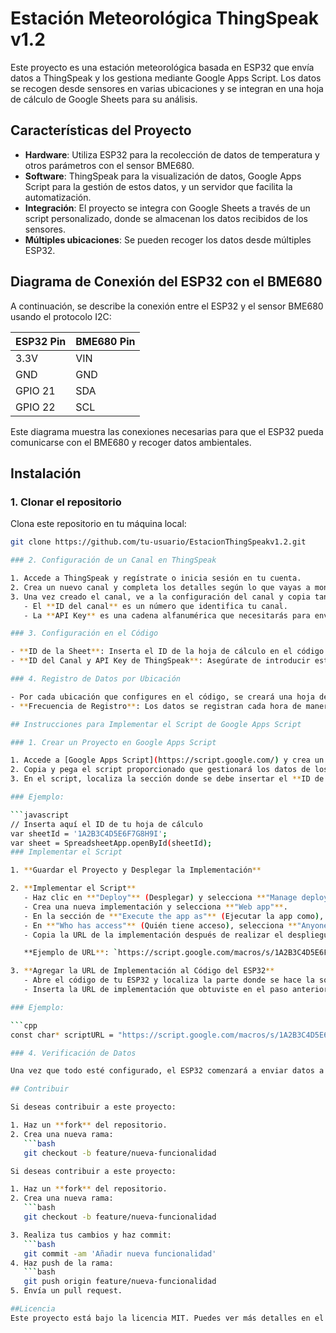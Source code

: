 # Estación Meteorológica ThingSpeak v1.2

Este proyecto es una estación meteorológica basada en ESP32 que envía datos a ThingSpeak y los gestiona mediante Google Apps Script. Los datos se recogen desde sensores en varias ubicaciones y se integran en una hoja de cálculo de Google Sheets para su análisis.

## Características del Proyecto

- **Hardware**: Utiliza ESP32 para la recolección de datos de temperatura y otros parámetros con el sensor BME680.
- **Software**: ThingSpeak para la visualización de datos, Google Apps Script para la gestión de estos datos, y un servidor que facilita la automatización.
- **Integración**: El proyecto se integra con Google Sheets a través de un script personalizado, donde se almacenan los datos recibidos de los sensores.
- **Múltiples ubicaciones**: Se pueden recoger los datos desde múltiples ESP32.

## Diagrama de Conexión del ESP32 con el BME680

A continuación, se describe la conexión entre el ESP32 y el sensor BME680 usando el protocolo I2C:

| ESP32 Pin | BME680 Pin |
|-----------|------------|
| 3.3V      | VIN        |
| GND       | GND        |
| GPIO 21   | SDA        |
| GPIO 22   | SCL        |

Este diagrama muestra las conexiones necesarias para que el ESP32 pueda comunicarse con el BME680 y recoger datos ambientales.

## Instalación

### 1. Clonar el repositorio

Clona este repositorio en tu máquina local:

```bash
git clone https://github.com/tu-usuario/EstacionThingSpeakv1.2.git

### 2. Configuración de un Canal en ThingSpeak

1. Accede a ThingSpeak y regístrate o inicia sesión en tu cuenta.
2. Crea un nuevo canal y completa los detalles según lo que vayas a monitorear (por ejemplo, temperatura, humedad, etc.).
3. Una vez creado el canal, ve a la configuración del canal y copia tanto el **ID del canal** como la **API Key**:
   - El **ID del canal** es un número que identifica tu canal.
   - La **API Key** es una cadena alfanumérica que necesitarás para enviar datos al canal.

### 3. Configuración en el Código

- **ID de la Sheet**: Inserta el ID de la hoja de cálculo en el código para que los datos se registren correctamente.
- **ID del Canal y API Key de ThingSpeak**: Asegúrate de introducir estos datos en el código para cada ubicación configurada.

### 4. Registro de Datos por Ubicación

- Por cada ubicación que configures en el código, se creará una hoja dentro de la misma Google Sheet. Cada hoja registrará y analizará los datos específicos de esa ubicación.
- **Frecuencia de Registro**: Los datos se registran cada hora de manera automática.

## Instrucciones para Implementar el Script de Google Apps Script

### 1. Crear un Proyecto en Google Apps Script

1. Accede a [Google Apps Script](https://script.google.com/) y crea un nuevo proyecto.
2. Copia y pega el script proporcionado que gestionará los datos de los sensores.
3. En el script, localiza la sección donde se debe insertar el **ID de la hoja de cálculo** y reemplaza el marcador de posición con el ID que obtuviste anteriormente.

### Ejemplo:

```javascript
// Inserta aquí el ID de tu hoja de cálculo
var sheetId = '1A2B3C4D5E6F7G8H9I';
var sheet = SpreadsheetApp.openById(sheetId);
### Implementar el Script

1. **Guardar el Proyecto y Desplegar la Implementación**

2. **Implementar el Script**
   - Haz clic en **"Deploy"** (Desplegar) y selecciona **"Manage deployments"** (Gestionar implementaciones).
   - Crea una nueva implementación y selecciona **"Web app"**.
   - En la sección de **"Execute the app as"** (Ejecutar la app como), selecciona **"Me"** (tú mismo).
   - En **"Who has access"** (Quién tiene acceso), selecciona **"Anyone, even anonymous"** (Cualquiera, incluso anónimos).
   - Copia la URL de la implementación después de realizar el despliegue.

   **Ejemplo de URL**: `https://script.google.com/macros/s/1A2B3C4D5E6F7G8H9I1A2B3C4D5E6F7G8H9I1A2B3C4D5E6F7G8H9I/exec`

3. **Agregar la URL de Implementación al Código del ESP32**
   - Abre el código de tu ESP32 y localiza la parte donde se hace la solicitud para enviar datos.
   - Inserta la URL de implementación que obtuviste en el paso anterior.

### Ejemplo:

```cpp
const char* scriptURL = "https://script.google.com/macros/s/1A2B3C4D5E6F7G8H9I1A2B3C4D5E6F7G8H9I1A2B3C4D5E6F7G8H9I/exec";

### 4. Verificación de Datos

Una vez que todo esté configurado, el ESP32 comenzará a enviar datos a la hoja de cálculo a través del script de Google Apps Script. Puedes verificar los registros en la hoja de cálculo y en ThingSpeak para asegurarte de que los datos están siendo recibidos correctamente.

## Contribuir

Si deseas contribuir a este proyecto:

1. Haz un **fork** del repositorio.
2. Crea una nueva rama: 
   ```bash
   git checkout -b feature/nueva-funcionalidad

Si deseas contribuir a este proyecto:

1. Haz un **fork** del repositorio.
2. Crea una nueva rama:
   ```bash
   git checkout -b feature/nueva-funcionalidad

3. Realiza tus cambios y haz commit:
   ```bash
   git commit -am 'Añadir nueva funcionalidad'
4. Haz push de la rama:
   ```bash
   git push origin feature/nueva-funcionalidad
5. Envía un pull request.

##Licencia
Este proyecto está bajo la licencia MIT. Puedes ver más detalles en el archivo LICENSE.
